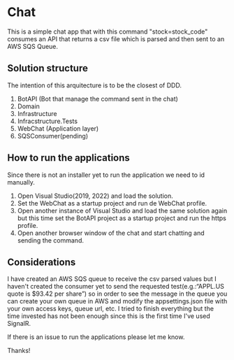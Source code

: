 # Chat 

This is a simple chat app that with this command "stock=stock_code" consumes an API that returns a csv file which is parsed and then sent to an AWS SQS Queue.

## Solution structure
The intention of this arquitecture is to be the closest of DDD. 

 1. BotAPI (Bot that manage the command sent in the chat)
 2. Domain
 3. Infrastructure
 4. Infracstructure.Tests
 5. WebChat (Application layer)
 6. SQSConsumer(pending)

## How to run the applications

Since there is not an installer yet to run the application we need to id manually.

 1. Open Visual Studio(2019, 2022) and load the solution.
 2. Set the WebChat as a startup project and run de WebChat profile.
 3.  Open another instance of Visual Studio and load the same solution again but this time set the BotAPI project as a startup project and run the https profile.
 4. Open another browser window of the chat and start chatting and sending the command.

## Considerations

I have created an AWS SQS queue to receive the csv parsed values but I haven't created the consumer yet to send the requested test(e.g.:“APPL.US quote is $93.42 per share”) so in order to see the message in the queue you can create your own queue in AWS and modify the appsettings.json file with your own access keys, queue url, etc.
I tried to finish everything but the time invested has not been enough since this is the first time I've used SignalR.

If there is an issue to run the applications please let me know.

Thanks!
